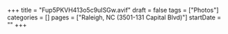 +++
title = "Fup5PKVH413o5c9uISGw.avif"
draft = false
tags = ["Photos"]
categories = []
pages = ["Raleigh, NC (3501-131 Capital Blvd)"]
startDate = ""
+++
